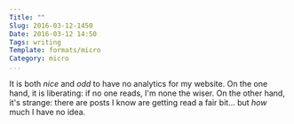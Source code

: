```yaml
---
Title: ""
Slug: 2016-03-12-1450
Date: 2016-03-12 14:50
Tags: writing
Template: formats/micro
Category: micro
...
```


It is both *nice* and *odd* to have no analytics for my website. On the one hand, it is liberating: if no one reads, I'm none the wiser. On the other hand, it's strange: there are posts I know are getting read a fair bit... but *how* much I have no idea.
